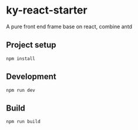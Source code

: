 # ky-react-starter

A pure front end frame base on react, combine antd

## Project setup
```
npm install
```

## Development
```
npm run dev
```

## Build
```
npm run build
```
